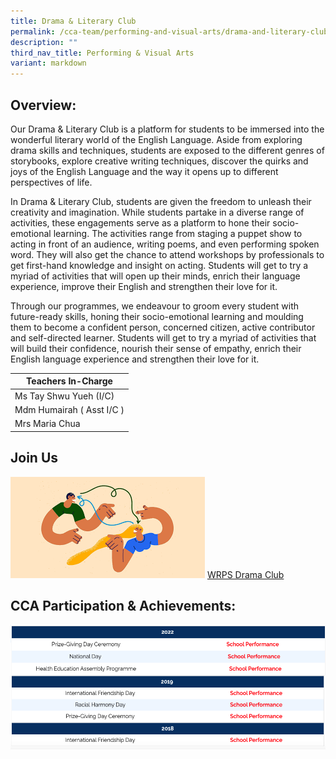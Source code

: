 ```yaml
---
title: Drama & Literary Club
permalink: /cca-team/performing-and-visual-arts/drama-and-literary-club/permalink/
description: ""
third_nav_title: Performing & Visual Arts
variant: markdown
---
```

Overview:
---------

Our Drama &amp; Literary Club is a platform for students to be immersed into the wonderful literary world of the English Language. Aside from exploring drama skills and techniques, students are exposed to the different genres of storybooks, explore creative writing techniques, discover the quirks and joys of the English Language and the way it opens up to different perspectives of life.

  

In Drama &amp; Literary Club, students are given the freedom to unleash their creativity and imagination. While students partake in a diverse range of activities, these engagements serve as a platform to hone their socio-emotional learning. The activities range from staging a puppet show to acting in front of an audience, writing poems, and even performing spoken word. They will also get the chance to attend workshops by professionals to get first-hand knowledge and insight on acting. Students will get to try a myriad of activities that will open up their minds, enrich their language experience, improve their English and strengthen their love for it.

  

Through our programmes, we endeavour to groom every student with future-ready skills, honing their socio-emotional learning and moulding them to&nbsp;become a confident person, concerned citizen, active contributor and self-directed learner. Students will get to try a myriad of activities that will build&nbsp;their confidence, nourish their sense of empathy, enrich their English&nbsp;language experience and strengthen their love for it.



| Teachers In-Charge |
| --- |
| Ms Tay Shwu Yueh (I/C)  
| Mdm Humairah ( Asst I/C )  
| Mrs Maria Chua |

Join Us
-------

![](/images/CCA%20Sports/dramaclub.png)
[WRPS Drama Club](https://www.youtube.com/watch?v=3WAUODEdodU)

CCA Participation &amp; Achievements:
---------------------------------

![](/images/drama1.png)